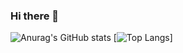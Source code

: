 ### Hi there 👋

![Anurag's GitHub stats](https://github-readme-stats.vercel.app/api?username=jyj1202&show_icons=true&theme=tokyonight)
[![Top Langs](https://github-readme-stats.vercel.app/api/top-langs/?username=jyj1202&layout=compact&theme=tokyonight)]


<!--
**jyj1202/jyj1202** is a ✨ _special_ ✨ repository because its `README.md` (this file) appears on your GitHub profile.

Here are some ideas to get you started:

- 🔭 I’m currently working on ...
- 🌱 I’m currently learning ...
- 👯 I’m looking to collaborate on ...
- 🤔 I’m looking for help with ...
- 💬 Ask me about ...
- 📫 How to reach me: ...
- 😄 Pronouns: ...
- ⚡ Fun fact: ...
-->
